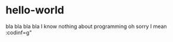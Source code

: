 hello-world
===========
bla bla bla bla 
I know nothing about programming oh sorry I mean :codinf=g"
